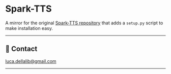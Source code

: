 # Spark-TTS

A mirror for the original [Spark-TTS repository](https://github.com/SparkAudio/Spark-TTS) that adds a `setup.py` script to make installation easy.

---------------------------------------------------------------------------------------------------------

## 📧 Contact

[luca.dellalib@gmail.com](mailto:luca.dellalib@gmail.com)

---------------------------------------------------------------------------------------------------------